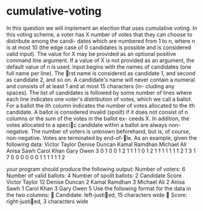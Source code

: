 # cumulative-voting

In this question we will implement an election that uses cumulative voting. In this voting
scheme, a voter has X number of votes that they can choose to distribute among the candi-
dates which are numbered from 1 to n, where n is at most 10 (the edge case of 0 candidates
is possible and is considered valid input). The value for X may be provided as an optional
positive command line argument. If a value of X is not provided as an argument, the default
value of n is used. Input begins with the names of candidates (one full name per line). The
rst name is considered as candidate 1, and second as candidate 2, and so on. A candidate's
name will never contain a numeral and consists of at least 1 and at most 15 characters (in-
cluding any spaces). The list of candidates is followed by some number of lines where each
line indicates one voter's distribution of votes, which we call a ballot. For a ballot the ith
column indicates the number of votes allocated to the ith candidate. A ballot is considered
invalid (spoilt) if it does not consist of n columns or the sum of the votes in the ballot ex-
ceeds X. In addition, the votes allocated to a specic candidate within a ballot are always
non-negative. The number of voters is unknown beforehand, but is, of course, non-negative.
Votes are terminated by end-of-le.
As an example, given the following data:
Victor Taylor
Denise Duncan
Kamal Ramdhan
Michael Ali
Anisa Sawh
Carol Khan
Gary Owen
3 0 1 0 0 1 2
1 1 1 1 0 1 2
1 1 1 1 1 1 1
2 1 3 1
7 0 0 0 0 0 0
1 1 1 1 1 1 2


your program should produce the following output:
Number of voters: 6
Number of valid ballots: 4
Number of spoilt ballots: 2
Candidate Score
Victor Taylor 12
Denise Duncan 2
Kamal Ramdhan 3
Michael Ali 2
Anisa Sawh 1
Carol Khan 3
Gary Owen 5
Use the following format for the data in the two columns:
 Candidate: left-justied, 15 characters wide
 Score: right-justied, 3 characters wide
